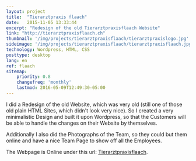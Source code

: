 ```yaml
---
layout: project
title:  "Tierarztpraxis flaach"
date:   2015-11-05 13:33:44
excerpt: "Redesign of the old Tierarztpraxisflaach Website"
link: "http://tierarztpraxisflaach.ch"
thumbnail: '/img/projects/tierarztpraxisflaach/tierarztpraxislogo.jpg'
sideimage: '/img/projects/tierarztpraxisflaach/tierarztpraxisflaach.jpg'
technology: Wordpress, HTML, CSS
posttype: desktop
lang: en
ref: flaach
sitemap:
    priority: 0.8
    changefreq: 'monthly'
    lastmod: 2016-05-09T12:49:30-05:00
---
```


I did a Redesign of the old Website, which was very old (still one of those old plain HTML Sites, which didn't look very nice).
So I created a very minimalistic Design and built it upon Wordpress, so that the Customers will be able to handle the changes on their Website by themselves.

Additionally I also did the Photographs of the Team, so they could but them online and have a nice Team Page to show off all the Employees.

The Webpage is Online under this url: [Tierarztpraxisflaach](http://tierarztpraxisflaach.ch).


